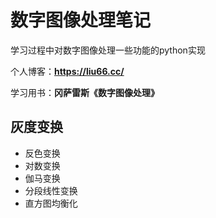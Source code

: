 # 数字图像处理笔记

学习过程中对数字图像处理一些功能的python实现

个人博客：**https://liu66.cc/**

学习用书：**冈萨雷斯《数字图像处理》**
## 灰度变换
- 反色变换
- 对数变换
- 伽马变换
- 分段线性变换
- 直方图均衡化
